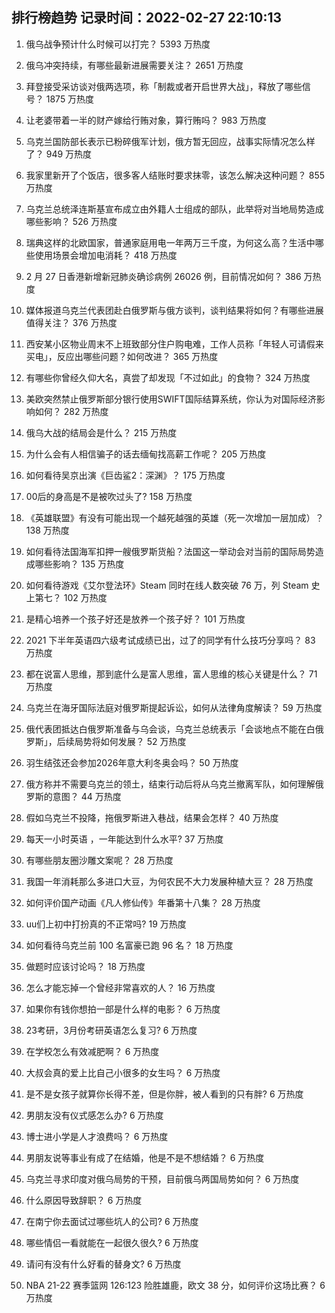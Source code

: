 
## 排行榜趋势 记录时间：2022-02-27 22:10:13
  
  1. 俄乌战争预计什么时候可以打完？ 5393 万热度
    
  2. 俄乌冲突持续，有哪些最新进展需要关注？ 2651 万热度
    
  3. 拜登接受采访谈对俄两选项，称「制裁或者开启世界大战」，释放了哪些信号？ 1875 万热度
    
  4. 让老婆带着一半的财产嫁给行贿对象，算行贿吗？ 983 万热度
    
  5. 乌克兰国防部长表示已粉碎俄军计划，俄方暂无回应，战事实际情况怎么样了？ 949 万热度
    
  6. 我家里新开了个饭店，很多客人结账时要求抹零，该怎么解决这种问题？ 855 万热度
    
  7. 乌克兰总统泽连斯基宣布成立由外籍人士组成的部队，此举将对当地局势造成哪些影响？ 526 万热度
    
  8. 瑞典这样的北欧国家，普通家庭用电一年两万三千度，为何这么高？生活中哪些使用场景会增加电消耗？ 418 万热度
    
  9. 2 月 27 日香港新增新冠肺炎确诊病例 26026 例，目前情况如何？ 386 万热度
    
  10. 媒体报道乌克兰代表团赴白俄罗斯与俄方谈判，谈判结果将如何？有哪些进展值得关注？ 376 万热度
    
  11. 西安某小区物业周末不上班致部分住户购电难，工作人员称「年轻人可请假来买电」，反应出哪些问题？如何改进？ 365 万热度
    
  12. 有哪些你曾经久仰大名，真尝了却发现「不过如此」的食物？ 324 万热度
    
  13. 美欧突然禁止俄罗斯部分银行使用SWIFT国际结算系统，你认为对国际经济影响如何？ 282 万热度
    
  14. 俄乌大战的结局会是什么？ 215 万热度
    
  15. 为什么会有人相信骗子的话去缅甸找高薪工作呢？ 205 万热度
    
  16. 如何看待吴京出演《巨齿鲨2：深渊》？ 175 万热度
    
  17. 00后的身高是不是被吹过头了? 158 万热度
    
  18. 《英雄联盟》有没有可能出现一个越死越强的英雄（死一次增加一层加成）？ 138 万热度
    
  19. 如何看待法国海军扣押一艘俄罗斯货船？法国这一举动会对当前的国际局势造成哪些影响？ 135 万热度
    
  20. 如何看待游戏《艾尔登法环》Steam 同时在线人数突破 76 万，列 Steam 史上第七？ 102 万热度
    
  21. 是精心培养一个孩子好还是放养一个孩子好？ 101 万热度
    
  22. 2021 下半年英语四六级考试成绩已出，过了的同学有什么技巧分享吗？ 83 万热度
    
  23. 都在说富人思维，那到底什么是富人思维，富人思维的核心关键是什么？ 71 万热度
    
  24. 乌克兰在海牙国际法庭对俄罗斯提起诉讼，如何从法律角度解读？ 59 万热度
    
  25. 俄代表团抵达白俄罗斯准备与乌会谈，乌克兰总统表示「会谈地点不能在白俄罗斯」，后续局势将如何发展？ 52 万热度
    
  26. 羽生结弦还会参加2026年意大利冬奥会吗？ 50 万热度
    
  27. 俄方称并不需要乌克兰的领土，结束行动后将从乌克兰撤离军队，如何理解俄罗斯的意图？ 44 万热度
    
  28. 假如乌克兰不投降，拖俄罗斯进入巷战，结果会怎样？ 40 万热度
    
  29. 每天一小时英语 ，一年能达到什么水平? 37 万热度
    
  30. 有哪些朋友圈沙雕文案呢？ 28 万热度
    
  31. 我国一年消耗那么多进口大豆，为何农民不大力发展种植大豆？ 28 万热度
    
  32. 如何评价国产动画《凡人修仙传》年番第十八集？ 28 万热度
    
  33. uu们上初中打扮真的不正常吗? 19 万热度
    
  34. 如何看待乌克兰前 100 名富豪已跑 96 名？ 18 万热度
    
  35. 做题时应该讨论吗？ 18 万热度
    
  36. 怎么才能忘掉一个曾经非常喜欢的人？ 16 万热度
    
  37. 如果你有钱你想拍一部是什么样的电影？ 6 万热度
    
  38. 23考研，3月份考研英语怎么复习? 6 万热度
    
  39. 在学校怎么有效减肥啊？ 6 万热度
    
  40. 大叔会真的爱上比自己小很多的女生吗？ 6 万热度
    
  41. 是不是女孩子就算你长得不差，但是你胖，被人看到的只有胖? 6 万热度
    
  42. 男朋友没有仪式感怎么办? 6 万热度
    
  43. 博士进小学是人才浪费吗？ 6 万热度
    
  44. 男朋友说等事业有成了在结婚，他是不是不想结婚？ 6 万热度
    
  45. 乌克兰寻求印度对俄乌局势的干预，目前俄乌两国局势如何？ 6 万热度
    
  46. 什么原因导致辞职？ 6 万热度
    
  47. 在南宁你去面试过哪些坑人的公司? 6 万热度
    
  48. 哪些情侣一看就能在一起很久很久? 6 万热度
    
  49. 请问有没有什么好看的替身文? 6 万热度
    
  50. NBA 21-22 赛季篮网 126:123 险胜雄鹿，欧文 38 分，如何评价这场比赛？ 6 万热度
    
